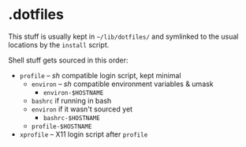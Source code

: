 # .dotfiles

This stuff is usually kept in `~/lib/dotfiles/` and symlinked to the usual locations by the `install` script.

Shell stuff gets sourced in this order:

  * `profile` – *sh* compatible login script, kept minimal
      * `environ` – *sh* compatible environment variables & umask
          * `environ-$HOSTNAME`
      * `bashrc` if running in bash
	  * `environ` if it wasn't sourced yet
          * `bashrc-$HOSTNAME`
      * `profile-$HOSTNAME`
  * `xprofile` – X11 login script after `profile`
